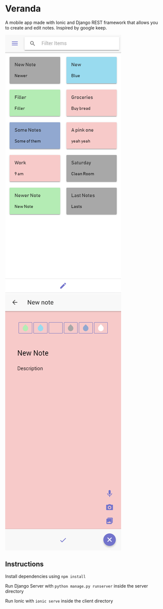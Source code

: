 # Veranda
A mobile app made with Ionic and Django REST framework that allows you to create and edit notes. Inspired by google keep.

![Sample Pic](https://github.com/tomasamado/veranda/blob/LoginFix/sample%20images/Capture.PNG)    ![Sample Pic](https://github.com/tomasamado/veranda/blob/LoginFix/sample%20images/VerandaNote.PNG)

## Instructions
Install dependencies using ```npm install```

Run Django Server with ```python manage.py runserver``` inside the server directory

Run Ionic with ```ionic serve``` inside the client directory


